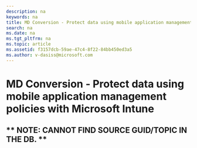 ```yaml
---
description: na
keywords: na
title: MD Conversion - Protect data using mobile application management policies with Microsoft Intune
search: na
ms.date: na
ms.tgt_pltfrm: na
ms.topic: article
ms.assetid: f3157dcb-59ae-47c4-8f22-84bb450ed3a5
ms.author: v-dasiss@microsoft.com
---
```

# MD Conversion - Protect data using mobile application management policies with Microsoft Intune

## &#42;&#42; NOTE: CANNOT FIND SOURCE GUID/TOPIC IN THE DB. &#42;&#42;
